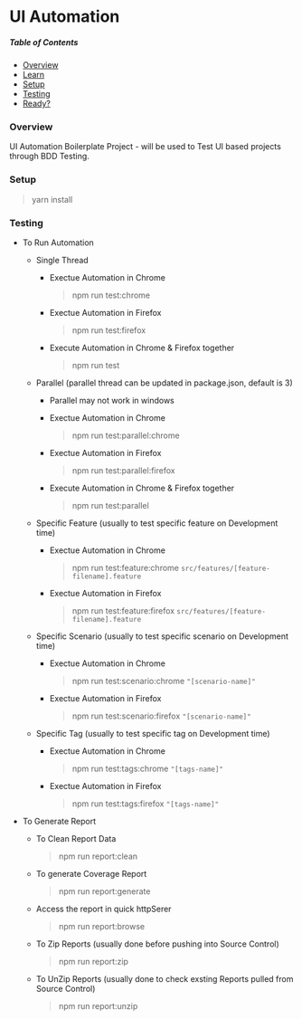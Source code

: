 # UI Automation

##### Table of Contents

<!-- toc -->

- [Overview](#overview)
- [Learn](#howto)
- [Setup](#setup)
- [Testing](#testing)
- [Ready?](#ready)

<!-- tocstop -->

### Overview

UI Automation Boilerplate Project - will be used to Test UI based projects through BDD Testing.

### Setup

> yarn install

### Testing

- To Run Automation

  - Single Thread

    - Exectue Automation in Chrome
      > npm run test:chrome
    - Exectue Automation in Firefox
      > npm run test:firefox
    - Execute Automation in Chrome & Firefox together
      > npm run test

  - Parallel (parallel thread can be updated in package.json, default is 3)

    - Parallel may not work in windows

    - Exectue Automation in Chrome
      > npm run test:parallel:chrome
    - Exectue Automation in Firefox
      > npm run test:parallel:firefox
    - Execute Automation in Chrome & Firefox together
      > npm run test:parallel

  - Specific Feature (usually to test specific feature on Development time)

    - Exectue Automation in Chrome
      > npm run test:feature:chrome `src/features/[feature-filename].feature`
    - Exectue Automation in Firefox
      > npm run test:feature:firefox `src/features/[feature-filename].feature`

  - Specific Scenario (usually to test specific scenario on Development time)

    - Exectue Automation in Chrome
      > npm run test:scenario:chrome `"[scenario-name]"`
    - Exectue Automation in Firefox
      > npm run test:scenario:firefox `"[scenario-name]"`

  - Specific Tag (usually to test specific tag on Development time)

    - Exectue Automation in Chrome
      > npm run test:tags:chrome `"[tags-name]"`
    - Exectue Automation in Firefox
      > npm run test:tags:firefox `"[tags-name]"`

- To Generate Report
  - To Clean Report Data
    > npm run report:clean
  - To generate Coverage Report
    > npm run report:generate
  - Access the report in quick httpSerer
    > npm run report:browse
  - To Zip Reports (usually done before pushing into Source Control)
    > npm run report:zip
  - To UnZip Reports (usually done to check exsting Reports pulled from Source Control)
    > npm run report:unzip
